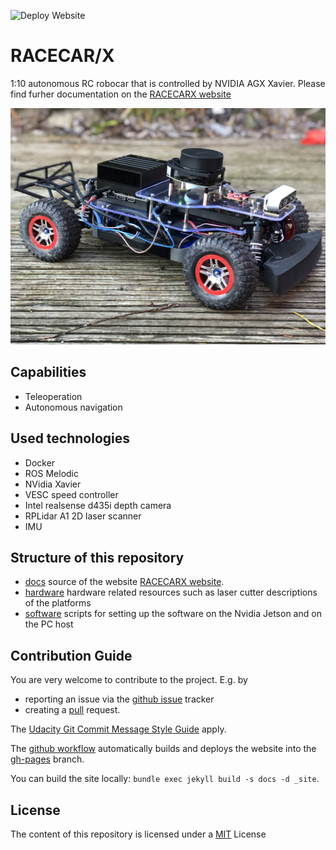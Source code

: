![Deploy Website](https://github.com/MarkBroerkens/RACECARX/workflows/Deploy%20Website/badge.svg)

# RACECAR/X


1:10 autonomous RC robocar that is controlled by NVIDIA AGX Xavier.
Please find furher documentation on the [RACECARX website](https://markbroerkens.github.io/RACECARX/docs/)

![RACECAR/X](RACECARX.jpg)

## Capabilities
* Teleoperation
* Autonomous navigation

## Used technologies
* Docker
* ROS Melodic
* NVidia Xavier
* VESC speed controller
* Intel realsense d435i depth camera
* RPLidar A1 2D laser scanner
* IMU

## Structure of this repository

* [docs](docs) source of the website [RACECARX website](https://markbroerkens.github.io/RACECARX/).
* [hardware](hardware) hardware related resources such as laser cutter descriptions of the platforms
* [software](software) scripts for setting up the software on the Nvidia Jetson and on the PC host 

## Contribution Guide
You are very welcome to contribute to the project. E.g. by 

* reporting an issue via the [github issue](https://github.com/MarkBroerkens/RACECARX/issues) tracker 
* creating a [pull](https://github.com/MarkBroerkens/RACECARX/pulls) request. 

The [Udacity Git Commit Message Style Guide](http://udacity.github.io/git-styleguide/) apply.

The [github workflow](.github/workflows/deploy_website.yml) automatically builds and deploys the website into the [gh-pages](https://github.com/MarkBroerkens/RACECARX/tree/gh-pages) branch. 

You can build the site locally: `bundle exec jekyll build -s docs -d _site`.


## License
The content of this repository is licensed under a [MIT](LICENSE) License



